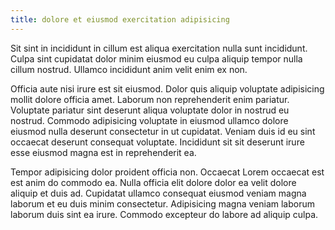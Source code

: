 ```yaml
---
title: dolore et eiusmod exercitation adipisicing
---
```


Sit sint in incididunt in cillum est aliqua exercitation nulla sunt incididunt. Culpa sint cupidatat dolor minim eiusmod eu culpa aliquip tempor nulla cillum nostrud. Ullamco incididunt anim velit enim ex non.

Officia aute nisi irure est sit eiusmod. Dolor quis aliquip voluptate adipisicing mollit dolore officia amet. Laborum non reprehenderit enim pariatur. Voluptate pariatur sint deserunt aliqua voluptate dolor in nostrud eu nostrud. Commodo adipisicing voluptate in eiusmod ullamco dolore eiusmod nulla deserunt consectetur in ut cupidatat. Veniam duis id eu sint occaecat deserunt consequat voluptate. Incididunt sit sit deserunt irure esse eiusmod magna est in reprehenderit ea.

Tempor adipisicing dolor proident officia non. Occaecat Lorem occaecat est est anim do commodo ea. Nulla officia elit dolore dolor ea velit dolore aliquip et duis ad. Cupidatat ullamco consequat eiusmod veniam magna laborum et eu duis minim consectetur. Adipisicing magna veniam laborum laborum duis sint ea irure. Commodo excepteur do labore ad aliquip culpa.